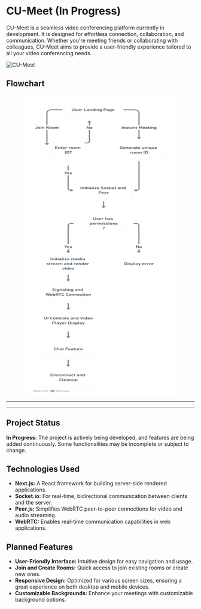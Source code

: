 # CU-Meet (In Progress)

CU-Meet is a seamless video conferencing platform currently in development. It is designed for effortless connection, collaboration, and communication. Whether you're meeting friends or collaborating with colleagues, CU-Meet aims to provide a user-friendly experience tailored to all your video conferencing needs.

![CU-Meet](https://github.com/user-attachments/assets/ba8dd4f5-d2a0-461c-9d7f-438550f43f5b)

## Flowchart

<p align="center">
  <img src="FlowChart.png" alt="flowchart" width="400" height="800">
</p>

---

---

## Project Status

**In Progress:** The project is actively being developed, and features are being added continuously. Some functionalities may be incomplete or subject to change.

## Technologies Used

- **Next.js:** A React framework for building server-side rendered applications.
- **Socket.io:** For real-time, bidirectional communication between clients and the server.
- **Peer.js:** Simplifies WebRTC peer-to-peer connections for video and audio streaming.
- **WebRTC:** Enables real-time communication capabilities in web applications.

## Planned Features

- **User-Friendly Interface:** Intuitive design for easy navigation and usage.
- **Join and Create Rooms:** Quick access to join existing rooms or create new ones.
- **Responsive Design:** Optimized for various screen sizes, ensuring a great experience on both desktop and mobile devices.
- **Customizable Backgrounds:** Enhance your meetings with customizable background options.
